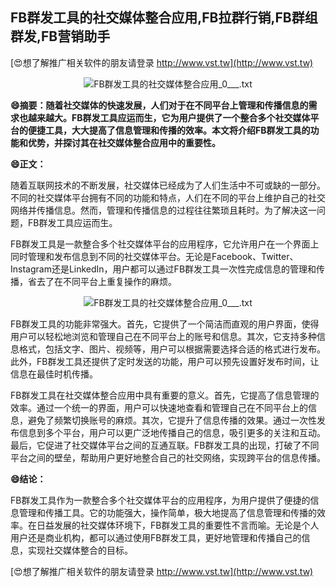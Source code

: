 ## **FB群发工具的社交媒体整合应用,FB拉群行销,FB群组群发,FB营销助手**

[😍想了解推广相关软件的朋友请登录 http://www.vst.tw](http://www.vst.tw)

 <center><img src="https://vst.tw/MP4/tuiguang/png/4.png" alt="FB群发工具的社交媒体整合应用_0___.txt"></center>

**😄摘要：随着社交媒体的快速发展，人们对于在不同平台上管理和传播信息的需求也越来越大。FB群发工具应运而生，它为用户提供了一个整合多个社交媒体平台的便捷工具，大大提高了信息管理和传播的效率。本文将介绍FB群发工具的功能和优势，并探讨其在社交媒体整合应用中的重要性。**

**😄正文：**

随着互联网技术的不断发展，社交媒体已经成为了人们生活中不可或缺的一部分。不同的社交媒体平台拥有不同的功能和特点，人们在不同的平台上维护自己的社交网络并传播信息。然而，管理和传播信息的过程往往繁琐且耗时。为了解决这一问题，FB群发工具应运而生。

FB群发工具是一款整合多个社交媒体平台的应用程序，它允许用户在一个界面上同时管理和发布信息到不同的社交媒体平台。无论是Facebook、Twitter、Instagram还是LinkedIn，用户都可以通过FB群发工具一次性完成信息的管理和传播，省去了在不同平台上重复操作的麻烦。

 <center><img src="https://vst.tw/MP4/tuiguang/png/6.png" alt="FB群发工具的社交媒体整合应用_0___.txt"></center>

FB群发工具的功能非常强大。首先，它提供了一个简洁而直观的用户界面，使得用户可以轻松地浏览和管理自己在不同平台上的账号和信息。其次，它支持多种信息格式，包括文字、图片、视频等，用户可以根据需要选择合适的格式进行发布。此外，FB群发工具还提供了定时发送的功能，用户可以预先设置好发布时间，让信息在最佳时机传播。

FB群发工具在社交媒体整合应用中具有重要的意义。首先，它提高了信息管理的效率。通过一个统一的界面，用户可以快速地查看和管理自己在不同平台上的信息，避免了频繁切换账号的麻烦。其次，它提升了信息传播的效果。通过一次性发布信息到多个平台，用户可以更广泛地传播自己的信息，吸引更多的关注和互动。最后，它促进了社交媒体平台之间的互通互联。FB群发工具的出现，打破了不同平台之间的壁垒，帮助用户更好地整合自己的社交网络，实现跨平台的信息传播。

**😄结论：**

FB群发工具作为一款整合多个社交媒体平台的应用程序，为用户提供了便捷的信息管理和传播工具。它的功能强大，操作简单，极大地提高了信息管理和传播的效率。在日益发展的社交媒体环境下，FB群发工具的重要性不言而喻。无论是个人用户还是商业机构，都可以通过使用FB群发工具，更好地管理和传播自己的信息，实现社交媒体整合的目标。

[😍想了解推广相关软件的朋友请登录 http://www.vst.tw](http://www.vst.tw)



